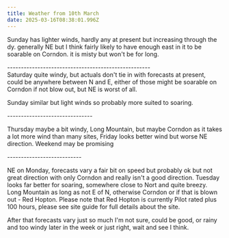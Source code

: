 ```yaml
---
title: Weather from 10th March
date: 2025-03-16T08:38:01.996Z
---
```

Sunday has lighter winds, hardly any at present but increasing through the dy.  generally NE but I think fairly likely to have enough east in it to be soarable on Corndon.  it is misty but won't be for long.

\----------------------------------------------------\
Saturday quite windy, but actuals don't tie in with forecasts at present, could be anywhere between N and E, either of those might be soarable on Corndon if not blow out, but NE is worst of all.

Sunday similar but light winds so probably more suited to soaring.

\-------------------------------

Thursday maybe a bit windy,  Long Mountain, but maybe Corndon as it takes a lot more wind than many sites, Friday looks better wind but worse NE direction.  Weekend may be promising

\---------------------------

NE on Monday, forecasts vary a fair bit on speed but probably ok but not great direction with only Corndon and really isn't a good direction.  Tuesday looks far better for soaring, somewhere close to Nort and quite breezy.  Long Mountain as long as not E of N, otherwise Corndon or if that is blown out - Red Hopton.  Please note that Red Hopton is currently Pilot rated plus 100 hours, please see site guide for full details about the site.

After that forecasts vary just so much I'm not sure,  could be good, or rainy and too windy later in the week or just right, wait and see I think.